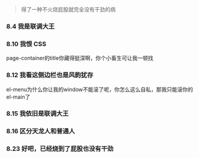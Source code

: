 > 得了一种不火烧屁股就完全没有干劲的病

### 8.4 我是联调大王


### 8.10 我恨 CSS
page-container的title你藏得挺深啊，你个小畜生可让我一顿找

### 8.12 我看这侧边栏也是风韵犹存
el-menu为什么你让我的window不能滚了呢，你怎么这么自私，那我只能滚你的el-main了

### 8.15 我依旧是联调大王


### 8.16 区分天龙人和普通人

### 8.23 好吧，已经烧到了屁股也没有干劲
